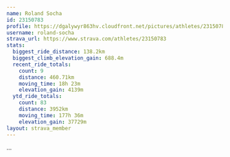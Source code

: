 ```yaml
---
name: Roland Socha
id: 23150783
profile: https://dgalywyr863hv.cloudfront.net/pictures/athletes/23150783/14745672/4/large.jpg
username: roland-socha
strava_url: https://www.strava.com/athletes/23150783
stats:
  biggest_ride_distance: 138.2km
  biggest_climb_elevation_gain: 688.4m
  recent_ride_totals:
    count: 9
    distance: 460.71km
    moving_time: 18h 23m
    elevation_gain: 4139m
  ytd_ride_totals:
    count: 83
    distance: 3952km
    moving_time: 177h 36m
    elevation_gain: 37729m
layout: strava_member
--- 
```

...
